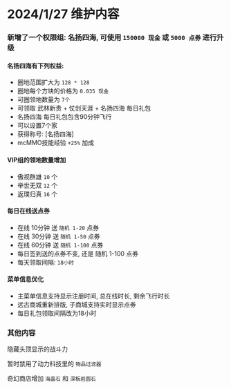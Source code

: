 # 2024/1/27 维护内容

### 新增了一个权限组: 名扬四海, 可使用 `150000 现金` 或 `5000 点券` 进行升级

#### 名扬四海有下列权益:

* 圈地范围扩大为 `128 * 128`
* 圈地每个方块的价格为 `0.035 现金`
* 可圈领地数量为 `7个`
* 可领取 武林新贵 + 仗剑天涯 + 名扬四海 每日礼包
* 名扬四海 每日礼包包含90分钟飞行
* 可以设置7个家
* 获得称号: [名扬四海]
* mcMMO技能经验 `+25%` 加成

#### VIP组的领地数量增加

* 傲视群雄 `10` 个
* 举世无双 `12` 个
* 返璞归真 `16` 个

#### 每日在线送点券

* 在线 10分钟 送 `随机 1-20` 点券
* 在线 30分钟 送 `随机 1-50` 点券
* 在线 60分钟 送 `随机 1-100` 点券
* 每日签到送的点券不变, 还是 随机 1-100 点券
* 每天领取间隔: `18小时`

#### 菜单信息优化

* 主菜单信息支持显示注册时间, 总在线时长, 剩余飞行时长
* 远古商城重新排版, 子商城支持实时显示点券
* 每日礼包领取间隔改为18小时

### 其他内容

隐藏头顶显示的战斗力

暂时禁用了动力科技里的 `物品过滤器`

奇幻商店增加 `海晶石` 和 `深板岩圆石`